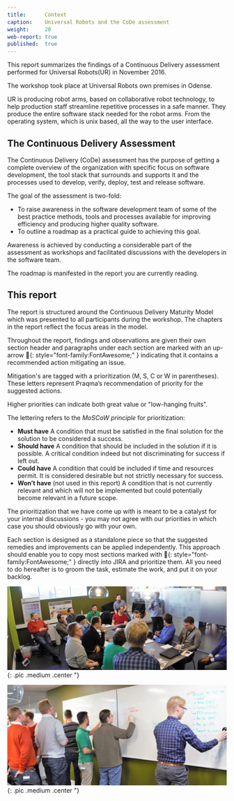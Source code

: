 ```yaml
---
title:      Context
caption:    Universal Robots and the CoDe assessment
weight:     20
web-report: true
published:  true
---
```



This report summarizes the findings of a Continuous Delivery assessment performed for Universal Robots(UR) in November 2016.

The workshop took place at Universal Robots own premises in Odense.

UR is producing robot arms, based on collaborative robot technology, to help production staff streamline repetitive processes in a safe manner. They produce the entire software stack needed for the robot arms. From the operating system, which is unix based, all the way to the user interface.

## The Continuous Delivery Assessment

The Continuous Delivery (CoDe) assessment has the purpose of getting a complete overview of the organization with specific focus on software development, the tool stack that surrounds and supports it and the processes used to develop, verify, deploy, test and release software.

The goal of the assessment is two-fold:

 * To raise awareness in the software development team of some of the best practice methods, tools and processes available for improving efficiency and producing higher quality software.
 * To outline a roadmap as a practical guide to achieving this goal.

Awareness is achieved by conducting a considerable part of the assessment as workshops and facilitated discussions with the developers in the software team.

The roadmap is manifested in the report you are currently reading.

## This report

The report is structured around the Continuous Delivery Maturity Model which was presented to all participants during the workshop. The chapters in the report reflect the focus areas in the model.

Throughout the report, findings and observations are given their own section header and paragraphs under each section are marked with an up-arrow __&#xf0aa;__{: style="font-family:FontAwesome;" } indicating that it contains a recommended action mitigating an issue.

Mitigation's are tagged with a prioritization (M, S, C or W in parentheses).
These letters represent Praqma’s recommendation of priority for the suggested actions.

Higher priorities can indicate both great value or "low-hanging fruits".

The lettering refers to the _MoSCoW principle_ for prioritization:

* __Must have__
A condition that must be satisfied in the final solution for the solution to be considered a success.
* __Should have__
A condition that should be included in the solution if it is possible. A critical condition indeed but not discriminating for success if left out.
* __Could have__
A condition that could be included if time and resources permit. It is considered desirable but not strictly necessary for success.
* __Won’t have__ (not used in this report)
A condition that is not currently relevant and which will not be implemented but could potentially become relevant in a future scope.

The prioritization that we have come up with is meant to be a catalyst for your internal discussions - you may not agree with our priorities in which case you should obviously go with your own.

Each section is designed as a standalone piece so that the suggested remedies and improvements can be applied independently.
This approach should enable you to copy most sections marked with __&#xf0aa;__{: style="font-family:FontAwesome;" } directly into JIRA and prioritize them.
All you need to do hereafter is to groom the task, estimate the work, and put it on your backlog.

![Maturity workshop](/images/report/universalrobots/universal_roundtable.jpg){:  .pic .medium .center "}

![Maturity workshop](/images/report/universalrobots/universal_doing-process-drawing.jpg){:  .pic .medium .center "}


